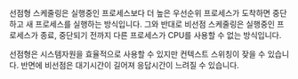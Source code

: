 선점형 스케줄링은 실행중인 프로세스보다 더 높은 우선순위 프로세스가 도착하면 중단하고 새 프로세스를 실행하는 방식입니다. 
그와 반대로 비선점 스케줄링은 실행중인 프로세스가 종료, 중단되기 전까지 다른 프로세스가 CPU를 사용할 수 없는 방식입니다. 

선점형은 시스템자원을 효율적으로 사용할 수 있지만 컨텍스트 스위칭이 잦을 수 있습니다.
반면에 비선점은 대기시간이 길어져 응답시간이 느려질 수 있습니다.